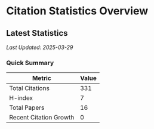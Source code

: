 # Citation Statistics Overview

## Latest Statistics
*Last Updated: 2025-03-29*

### Quick Summary
| Metric | Value |
| ------ | ----- |
| Total Citations | 331 |
| H-index | 7 |
| Total Papers | 16 |
| Recent Citation Growth | 0 |